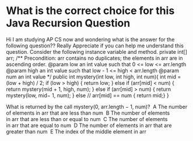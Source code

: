 
# What is the correct choice for this Java Recursion Question

Hi I am studying AP CS now and wondering what is the answer for the following question?? Really Appreciate if you can help me understand this question.
Consider the following instance variable and method. private int[] arr;
/** Precondition: arr contains no duplicates; the elements in arr are in ascending order. 
@param low an int value such that 0 <= low <= arr.length 
@param high an int value such that low - 1 <= high < arr.length 
@param num an int value */
public int mystery(int low, int high, int num){
int mid = (low + high) / 2;
if (low > high) {
return low;
} else if (arr[mid] < num) {
return mystery(mid + 1, high, num);
} else if (arr[mid] > num) {
return mystery(low, mid− 1, num);
} else // arr[mid] == num 
{
return mid;}
}

What is returned by the call mystery(0, arr.length − 1, num)?
 A The number of elements in arr that are less than num
 B The number of elements in arr that are less than or equal to num
 C The number of elements in arr that are equal to num
 D The number of elements in arr that are greater than num
 E The index of the middle element in arr

        
